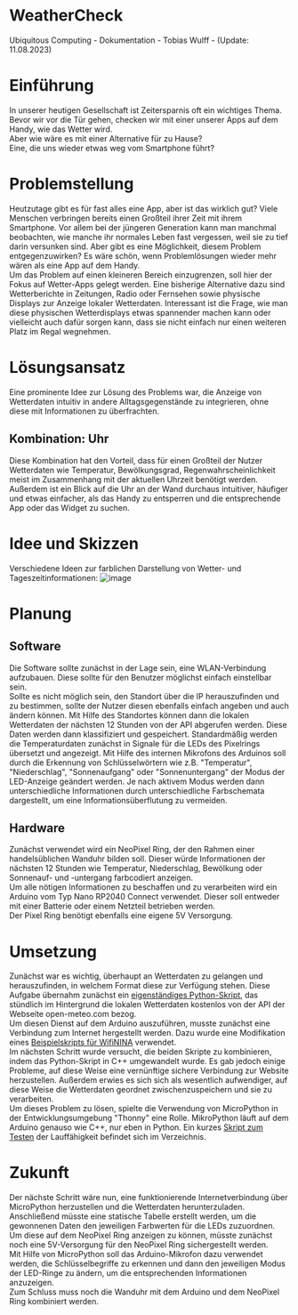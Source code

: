 # WeatherCheck
Ubiquitous Computing - Dokumentation - Tobias Wulff - (Update: 11.08.2023)


# Einführung

In unserer heutigen Gesellschaft ist Zeitersparnis oft ein wichtiges Thema. Bevor wir vor die Tür gehen, checken wir mit einer unserer Apps auf dem Handy, wie das Wetter wird. <br>Aber wie wäre es mit einer Alternative für zu Hause?
<br>Eine, die uns wieder etwas weg vom Smartphone führt?


# Problemstellung

Heutzutage gibt es für fast alles eine App, aber ist das wirklich gut? Viele Menschen verbringen bereits einen Großteil ihrer Zeit mit ihrem Smartphone. Vor allem bei der jüngeren Generation kann man manchmal beobachten, wie manche ihr normales Leben fast vergessen, weil sie zu tief darin versunken sind. Aber gibt es eine Möglichkeit, diesem Problem entgegenzuwirken? Es wäre schön, wenn Problemlösungen wieder mehr wären als eine App auf dem Handy.<br>
Um das Problem auf einen kleineren Bereich einzugrenzen, soll hier der Fokus auf Wetter-Apps gelegt werden. Eine bisherige Alternative dazu sind Wetterberichte in Zeitungen, Radio oder Fernsehen sowie physische Displays zur Anzeige lokaler Wetterdaten. Interessant ist die Frage, wie man diese physischen Wetterdisplays etwas spannender machen kann oder vielleicht auch dafür sorgen kann, dass sie nicht einfach nur einen weiteren Platz im Regal wegnehmen.


# Lösungsansatz

Eine prominente Idee zur Lösung des Problems war, die Anzeige von Wetterdaten intuitiv in andere Alltagsgegenstände zu integrieren, ohne diese mit Informationen zu überfrachten.

## Kombination: Uhr

Diese Kombination hat den Vorteil, dass für einen Großteil der Nutzer Wetterdaten wie Temperatur, Bewölkungsgrad, Regenwahrscheinlichkeit meist im Zusammenhang mit der aktuellen Uhrzeit benötigt werden.
Außerdem ist ein Blick auf die Uhr an der Wand durchaus intuitiver, häufiger und etwas einfacher, als das Handy zu entsperren und die entsprechende App oder das Widget zu suchen.


# Idee und Skizzen

Verschiedene Ideen zur farblichen Darstellung von Wetter- und Tageszeitinformationen:
![image](https://i.imgur.com/MMtGajV.jpg)


# Planung

## Software

Die Software sollte zunächst in der Lage sein, eine WLAN-Verbindung aufzubauen. Diese sollte für den Benutzer möglichst einfach einstellbar sein.<br> Sollte es nicht möglich sein, den Standort über die IP herauszufinden und zu bestimmen, sollte der Nutzer diesen ebenfalls einfach angeben und auch ändern können. Mit Hilfe des Standortes können dann die lokalen Wetterdaten der nächsten 12 Stunden von der API abgerufen werden. Diese Daten werden dann klassifiziert und gespeichert. Standardmäßig werden die Temperaturdaten zunächst in Signale für die LEDs des Pixelrings übersetzt und angezeigt. Mit Hilfe des internen Mikrofons des Arduinos soll durch die Erkennung von Schlüsselwörtern wie z.B. "Temperatur", "Niederschlag", "Sonnenaufgang" oder "Sonnenuntergang" der Modus der LED-Anzeige geändert werden. Je nach aktivem Modus werden dann unterschiedliche Informationen durch unterschiedliche Farbschemata dargestellt, um eine Informationsüberflutung zu vermeiden.

## Hardware

Zunächst verwendet wird ein NeoPixel Ring, der den Rahmen einer handelsüblichen Wanduhr bilden soll. Dieser würde Informationen der nächsten 12 Stunden wie Temperatur, Niederschlag, Bewölkung oder Sonnenauf- und -untergang farbcodiert anzeigen.<br>
Um alle nötigen Informationen zu beschaffen und zu verarbeiten wird ein Arduino vom Typ Nano RP2040 Connect verwendet. Dieser soll entweder mit einer Batterie oder einem Netzteil betrieben werden.<br>
Der Pixel Ring benötigt ebenfalls eine eigene 5V Versorgung.


# Umsetzung

Zunächst war es wichtig, überhaupt an Wetterdaten zu gelangen und herauszufinden, in welchem Format diese zur Verfügung stehen. Diese Aufgabe übernahm zunächst ein [eigenständiges Python-Skript](python/AutoFethWeather.pyw), das stündlich im Hintergrund die lokalen Wetterdaten kostenlos von der API der Webseite open-meteo.com bezog.
<br>
Um diesen Dienst auf dem Arduino auszuführen, musste zunächst eine Verbindung zum Internet hergestellt werden. Dazu wurde eine Modifikation eines [Beispielskripts für WifiNINA](ino/WeatherCheck.ino) verwendet.
<br>
Im nächsten Schritt wurde versucht, die beiden Skripte zu kombinieren, indem das Python-Skript in C++ umgewandelt wurde. Es gab jedoch einige Probleme, auf diese Weise eine vernünftige sichere Verbindung zur Website herzustellen. Außerdem erwies es sich sich als wesentlich aufwendiger, auf diese Weise die Wetterdaten geordnet zwischenzuspeichern und sie zu verarbeiten.
<br>
Um dieses Problem zu lösen, spielte die Verwendung von MicroPython in der Entwicklungsumgebung "Thonny" eine Rolle. MikroPython läuft auf dem Arduino genauso wie C++, nur eben in Python. Ein kurzes [Skript zum Testen](thonny/blink_test.py) der Lauffähigkeit befindet sich im Verzeichnis.


# Zukunft

Der nächste Schritt wäre nun, eine funktionierende Internetverbindung über MicroPython herzustellen und die Wetterdaten herunterzuladen. Anschließend müsste eine statische Tabelle erstellt werden, um die gewonnenen Daten den jeweiligen Farbwerten für die LEDs zuzuordnen. Um diese auf dem NeoPixel Ring anzeigen zu können, müsste zunächst noch eine 5V-Versorgung für den NeoPixel Ring sichergestellt werden.<br>
Mit Hilfe von MicroPython soll das Arduino-Mikrofon dazu verwendet werden, die Schlüsselbegriffe zu erkennen und dann den jeweiligen Modus der LED-Ringe zu ändern, um die entsprechenden Informationen anzuzeigen.<br>
Zum Schluss muss noch die Wanduhr mit dem Arduino und dem NeoPixel Ring kombiniert werden.
